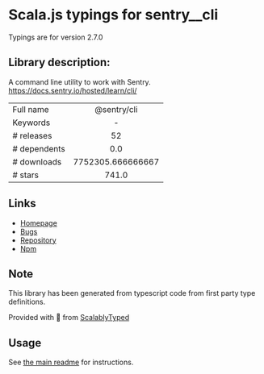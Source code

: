 
# Scala.js typings for sentry__cli

Typings are for version 2.7.0

## Library description:
A command line utility to work with Sentry. https://docs.sentry.io/hosted/learn/cli/

|                    |                 |
| ------------------ | :-------------: |
| Full name          | @sentry/cli |
| Keywords           | - |
| # releases         | 52 |
| # dependents       | 0.0 |
| # downloads        | 7752305.666666667 |
| # stars            | 741.0 |

## Links
- [Homepage](https://docs.sentry.io/hosted/learn/cli/)
- [Bugs](https://github.com/getsentry/sentry-cli/issues)
- [Repository](https://github.com/getsentry/sentry-cli)
- [Npm](https://www.npmjs.com/package/%40sentry%2Fcli)
    


## Note
This library has been generated from typescript code from first party type definitions.

Provided with :purple_heart: from [ScalablyTyped](https://github.com/oyvindberg/ScalablyTyped)

## Usage
See [the main readme](../../readme.md) for instructions.


